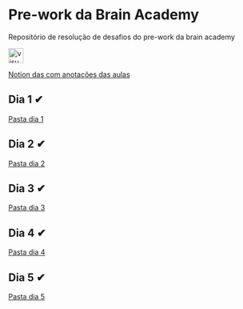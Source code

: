 # Pre-work da Brain Academy
Repositório de resolução de desafios do pre-work da brain academy

<a href="https://dticed.notion.site/dticed/9384401fdba941d9a579b58d0120ab45?v=e0a7e2946d29497aa87e49ec849ae78f">
  <img src="https://img.icons8.com/nolan/452/notion.png" alt="visual studio code" width="30px">
</a>

[Notion das com anotações das aulas](https://dticed.notion.site/dticed/9384401fdba941d9a579b58d0120ab45?v=e0a7e2946d29497aa87e49ec849ae78f) 

## Dia 1 ✔
[Pasta dia 1](https://github.com/dticed/bacademy-pre-work/tree/minhas_resolucoes/dia1)
## Dia 2 ✔
[Pasta dia 2](https://github.com/dticed/bacademy-pre-work/tree/minhas_resolucoes/dia2)
## Dia 3 ✔
[Pasta dia 3](https://github.com/dticed/bacademy-pre-work/tree/minhas_resolucoes/dia3)
## Dia 4 ✔
[Pasta dia 4](https://github.com/dticed/bacademy-pre-work/tree/minhas_resolucoes/dia4)
## Dia 5 ✔
[Pasta dia 5](https://github.com/dticed/bacademy-pre-work/tree/minhas_resolucoes/dia5)
